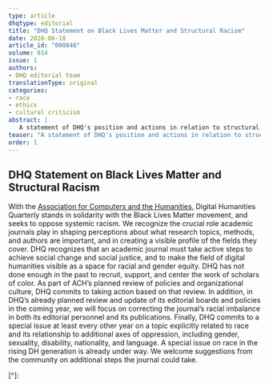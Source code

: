 ```yaml
---
type: article
dhqtype: editorial
title: "DHQ Statement on Black Lives Matter and Structural Racism"
date: 2020-06-18
article_id: "000846"
volume: 014
issue: 1
authors:
- DHQ editorial team
translationType: original
categories:
- race
- ethics
- cultural criticism
abstract: |
   A statement of DHQ's position and actions in relation to structural racism.
teaser: "A statement of DHQ's position and actions in relation to structural racism."
order: 1
---
```

  
  

## DHQ Statement on Black Lives Matter and Structural Racism
  
With the [Association for Computers and the Humanities](https://ach.org/ach-statement-on-black-lives-matter-structural-racism-and-our-organization/), Digital Humanities Quarterly stands in solidarity with the Black Lives Matter movement, and seeks to oppose systemic racism. We recognize the crucial role academic journals play in shaping perceptions about what research topics, methods, and authors are important, and in creating a visible profile of the fields they cover. DHQ recognizes that an academic journal must take active steps to achieve social change and social justice, and to make the field of digital humanities visible as a space for racial and gender equity. DHQ has not done enough in the past to recruit, support, and center the work of scholars of color. As part of ACH’s planned review of policies and organizational culture, DHQ commits to taking action based on that review. In addition, in DHQ’s already planned review and update of its editorial boards and policies in the coming year, we will focus on correcting the journal’s racial imbalance in both its editorial personnel and its publications. Finally, DHQ commits to a special issue at least every other year on a topic explicitly related to race and its relationship to additional axes of oppression, including gender, sexuality, disability, nationality, and language. A special issue on race in the rising DH generation is already under way. We welcome suggestions from the community on additional steps the journal could take.
  
    
[^]:   